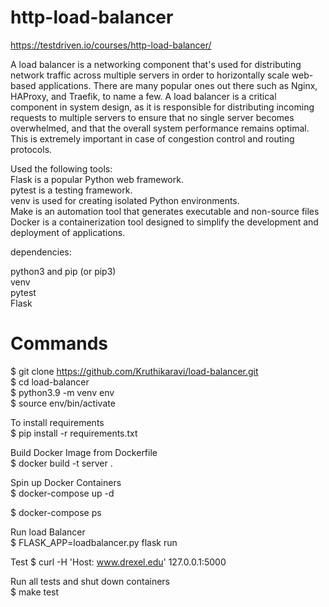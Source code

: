 # http-load-balancer
https://testdriven.io/courses/http-load-balancer/

A load balancer is a networking component that's used for distributing network traffic across multiple servers in order to horizontally scale web-based applications. There are many popular ones out there such as Nginx, HAProxy, and Traefik, to name a few. A load balancer is a critical component in system design, as it is responsible for distributing incoming requests to multiple servers to ensure that no single server becomes overwhelmed, and that the overall system performance remains optimal. This is extremely important in case of congestion control and routing protocols. <br />


Used the following tools: <br />
Flask is a popular Python web framework. <br />
pytest is a testing framework. <br />
venv is used for creating isolated Python environments. <br />
Make is an automation tool that generates executable and non-source files <br />
Docker is a containerization tool designed to simplify the development and deployment of applications. <br />

dependencies: <br />

python3 and pip (or pip3) <br />
venv <br />
pytest <br />
Flask <br />

# Commands


$ git clone https://github.com/Kruthikaravi/load-balancer.git <br />
$ cd load-balancer <br />
$ python3.9 -m venv env <br />
$ source env/bin/activate <br />

To install requirements <br />
$ pip install -r requirements.txt <br />

Build Docker Image from Dockerfile <br />
$ docker build -t server . <br />

Spin up Docker Containers <br />
$ docker-compose up -d <br />

$ docker-compose ps <br />

Run load Balancer <br />
$ FLASK_APP=loadbalancer.py flask run <br />

Test 
$ curl -H 'Host: www.drexel.edu' 127.0.0.1:5000 <br />

Run all tests and shut down containers <br />
$ make test <br />
